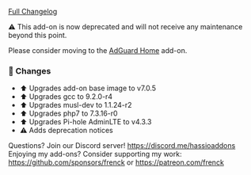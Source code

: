 [Full Changelog][changelog]

⚠️ This add-on is now deprecated and will not receive any maintenance beyond this point.

Please consider moving to the [AdGuard Home](https://github.com/hassio-addons/addon-adguard-home) add-on.

### :hammer: Changes

- :arrow_up: Upgrades add-on base image to v7.0.5
- :arrow_up: Upgrades gcc to 9.2.0-r4
- :arrow_up: Upgrades musl-dev to 1.1.24-r2
- :arrow_up: Upgrades php7 to 7.3.16-r0
- :arrow_up: Upgrades Pi-hole AdminLTE to v4.3.3
- :warning: Adds deprecation notices

[changelog]: https://github.com/hassio-addons/addon-pi-hole/compare/v4.1.1...v4.1.2

Questions? Join our Discord server! https://discord.me/hassioaddons
Enjoying my add-ons? Consider supporting my work:
https://github.com/sponsors/frenck or https://patreon.com/frenck
